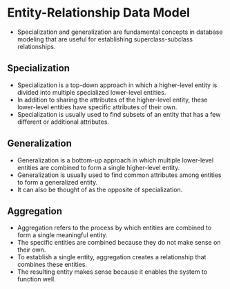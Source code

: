 # Entity-Relationship Data Model

- Specialization and generalization are fundamental concepts in database modeling that are useful for establishing superclass-subclass relationships.

## Specialization

  - Specialization is a top-down approach in which a higher-level entity is divided into multiple specialized lower-level entities.
  - In addition to sharing the attributes of the higher-level entity, these lower-level entities have specific attributes of their own.
  - Specialization is usually used to find subsets of an entity that has a few different or additional attributes.


## Generalization

  - Generalization is a bottom-up approach in which multiple lower-level entities are combined to form a single higher-level entity.
  - Generalization is usually used to find common attributes among entities to form a generalized entity.
  - It can also be thought of as the opposite of specialization.


## Aggregation

  - Aggregation refers to the process by which entities are combined to form a single meaningful entity. 
  - The specific entities are combined because they do not make sense on their own. 
  - To establish a single entity, aggregation creates a relationship that combines these entities. 
  - The resulting entity makes sense because it enables the system to function well.

  